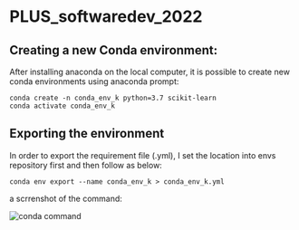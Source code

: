 # PLUS_softwaredev_2022

## Creating a new Conda environment:
After installing anaconda on the local computer, it is possible to create new conda environments using anaconda prompt:
```
conda create -n conda_env_k python=3.7 scikit-learn
conda activate conda_env_k

```
## Exporting the environment
In order to export the requirement file (.yml), I set the location into envs repository first and then follow as below:
```
conda env export --name conda_env_k > conda_env_k.yml
```
a scrrenshot of the command:

![conda command](https://user-images.githubusercontent.com/98283630/165188718-99125824-722b-4400-995f-1c3505862c60.JPG)
